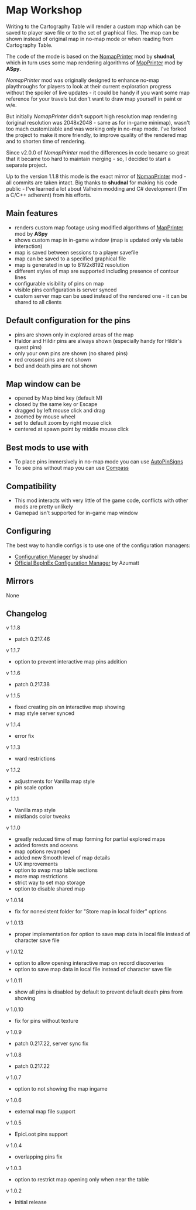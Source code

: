 # Map Workshop
Writing to the Cartography Table will render a custom map which can be saved to player save file or to the set of graphical files. The map can be shown instead of original map in no-map mode or when reading from Cartography Table. 

The code of the mode is based on the [NomapPrinter](https://github.com/shudnal/NomapPrinter) mod by **shudnal**, which in turn uses some map rendering algorithms of [MapPrinter](https://valheim.thunderstore.io/package/ASpy/MapPrinter/) mod by **ASpy**.

*NomapPrinter* mod was originally designed to enhance no-map playthroughs for players to look at their current exploration progress without the spoiler of live updates - it could be handy if you want some map reference for your travels but don't want to draw map yourself in paint or w/e.

But initially *NomapPrinter* didn't support high resolution map rendering (original resolution was 2048x2048 - same as for in-game minimap), wasn't too mach customizable and was working only in no-map mode. I've forked the project to make it more friendly, to improve quality of the rendered map and to shorten time of rendering.

Since v2.0.0 of *NomapPrinter* mod the differences in code became so great that it became too hard to maintain merging - so, I decided to start a separate project.

Up to the version 1.1.8 this mode is the exact mirror of [NomapPrinter](https://github.com/shudnal/NomapPrinter) mod - all commits are taken intact. Big thanks to **shudnal** for making his code public - I've learned a lot about Valheim modding and C# development (I'm a C/C++ adherent) from his efforts.

## Main features
* renders custom map footage using modified algorithms of [MapPrinter](https://valheim.thunderstore.io/package/ASpy/MapPrinter/) mod by **ASpy**
* shows custom map in in-game window (map is updated only via table interaction)
* map is saved between sessions to a player savefile
* map can be saved to a specified graphical file
* map is generated in up to 8192x8192 resolution
* different styles of map are supported including presence of contour lines
* configurable visibility of pins on map
* visible pins configuration is server synced
* custom server map can be used instead of the rendered one - it can be shared to all clients

## Default configuration for the pins
* pins are shown only in explored areas of the map
* Haldor and Hildir pins are always shown (especially handy for Hildir's quest pins)
* only your own pins are shown (no shared pins)
* red crossed pins are not shown
* bed and death pins are not shown

## Map window can be
* opened by Map bind key (default M)
* closed by the same key or Escape
* dragged by left mouse click and drag
* zoomed by mouse wheel
* set to default zoom by right mouse click
* centered at spawn point by middle mouse click

## Best mods to use with
* To place pins immersively in no-map mode you can use [AutoPinSigns](https://valheim.thunderstore.io/package/shudnal/AutoPinSigns/)
* To see pins without map you can use [Compass](https://www.nexusmods.com/valheim/mods/851)

## Compatibility
* This mod interacts with very little of the game code, conflicts with other mods are pretty unlikely
* Gamepad isn't supported for in-game map window

## Configuring
The best way to handle configs is to use one of the configuration managers:
* [Configuration Manager](https://thunderstore.io/c/valheim/p/shudnal/ConfigurationManager/) by shudnal
* [Official BepInEx Configuration Manager](https://valheim.thunderstore.io/package/Azumatt/Official_BepInEx_ConfigurationManager/) by Azumatt

## Mirrors
None

## Changelog
v 1.1.8
* patch 0.217.46 

v 1.1.7
* option to prevent interactive map pins addition

v 1.1.6
* patch 0.217.38

v 1.1.5
* fixed creating pin on interactive map showing
* map style server synced

v 1.1.4
* error fix

v 1.1.3
* ward restrictions

v 1.1.2
* adjustments for Vanilla map style
* pin scale option

v 1.1.1
* Vanilla map style
* mistlands color tweaks

v 1.1.0
* greatly reduced time of map forming for partial explored maps
* added forests and oceans
* map options revamped
* added new Smooth level of map details
* UX improvements
* option to swap map table sections
* more map restrictions
* strict way to set map storage
* option to disable shared map

v 1.0.14
* fix for nonexistent folder for "Store map in local folder" options

v 1.0.13
* proper implementation for option to save map data in local file instead of character save file

v 1.0.12
* option to allow opening interactive map on record discoveries
* option to save map data in local file instead of character save file

v 1.0.11
* show all pins is disabled by default to prevent default death pins from showing

v 1.0.10
* fix for pins without texture

v 1.0.9
* patch 0.217.22, server sync fix

v 1.0.8
* patch 0.217.22

v 1.0.7
 * option to not showing the map ingame

v 1.0.6
 * external map file support

v 1.0.5
 * EpicLoot pins support

v 1.0.4
 * overlapping pins fix

v 1.0.3
 * option to restrict map opening only when near the table

v 1.0.2
 * Initial release
